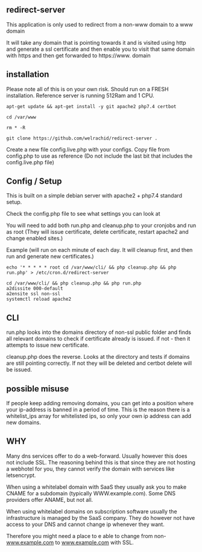 ## redirect-server

This application is only used to redirect from a non-www domain to a www domain

It will take any domain that is pointing towards it and is visited using http and generate a ssl certificate and then enable you to visit that same domain with https and then get forwarded to https://www. domain

## installation

Please note all of this is on your own risk. Should run on a FRESH installation. Reference server is running 512Ram and 1 CPU.
```
apt-get update && apt-get install -y git apache2 php7.4 certbot
```
```
cd /var/www
```
```
rm * -R
```
```
git clone https://github.com/welrachid/redirect-server .
```

Create a new file config.live.php with your configs. Copy file from config.php to use as reference (Do not include the last bit that includes the config.live.php file)


## Config / Setup
This is built on a simple debian server with apache2 + php7.4 standard setup.

Check the config.php file to see what settings you can look at

You will need to add both run.php and cleanup.php to your cronjobs and run as root (They will issue certificate, delete certificate, restart apache2 and change enabled sites.)

Example (will run on each minute of each day. It will cleanup first, and then run and generate new certificates.)
```
echo '* * * * * root cd /var/www/cli/ && php cleanup.php && php run.php' > /etc/cron.d/redirect-server
```


```
cd /var/www/cli/ && php cleanup.php && php run.php
a2dissite 000-default
a2ensite ssl non-ssl
systemctl reload apache2
```

## CLI
run.php looks into the domains directory of non-ssl public folder and finds all relevant domains to check if certificate already is issued. if not - then it attempts to issue new certificate.

cleanup.php does the reverse. Looks at the directory and tests if domains are still pointing correctly. If not they will be deleted and certbot delete will be issued.


## possible misuse
If people keep adding removing domains, you can get into a position where your ip-address is banned in a period of time. This is the reason there is a whitelist_ips array for whitelisted ips, so only your own ip address can add new domains.



## WHY
Many dns services offer to do a web-forward. Usually however this does not include SSL. The reasoning behind this is that since they are not hosting a webhotel for you, they cannot verify the domain with services like letsencrypt.

When using a whitelabel domain with SaaS they usually ask you to make CNAME for a subdomain (typically WWW.example.com). Some DNS providers offer ANAME, but not all.

When using whitelabel domains on subscription software usually the infrastructure is managed by the SaaS company. They do however not have access to your DNS and cannot change ip whenever they want.

Therefore you might need a place to e able to change from non-www.example.com to www.example.com with SSL.

